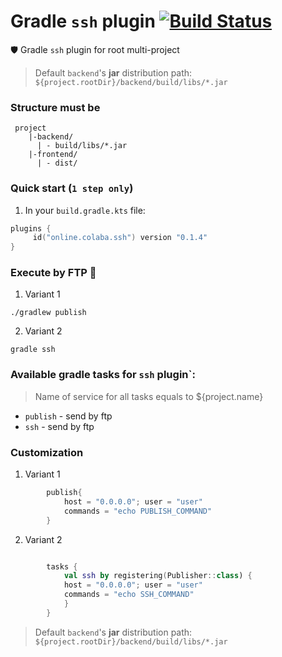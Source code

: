 # Gradle `ssh` plugin  [![Build Status](https://travis-ci.org/steklopod/gradle-ssh-plugin.svg?branch=master)](https://travis-ci.org/steklopod/gradle-ssh-plugin)
🛡️ Gradle `ssh` plugin for root multi-project

> Default `backend`'s **jar** distribution path: `${project.rootDir}/backend/build/libs/*.jar`

### Structure must be
```shell script
 project
    |-backend/
      | - build/libs/*.jar
    |-frontend/
      | - dist/
```

### Quick start (`1 step only`)
1. In your `build.gradle.kts` file:
```kotlin
plugins {
     id("online.colaba.ssh") version "0.1.4"
}
```

### Execute by FTP 🎯
1. Variant 1
```shell script
./gradlew publish
```
2. Variant 2
```shell script
gradle ssh
```

### Available gradle tasks for `ssh` plugin`:

> Name of service for all tasks equals to ${project.name} 

* `publish` - send by ftp
* `ssh` - send by ftp


### Customization
1. Variant 1
```kotlin
        publish{
            host = "0.0.0.0"; user = "user"
            commands = "echo PUBLISH_COMMAND"
        }
```
2. Variant 2
```kotlin

        tasks {
            val ssh by registering(Publisher::class) {
            host = "0.0.0.0"; user = "user"
            commands = "echo SSH_COMMAND"
            }
        }
```

> Default `backend`'s **jar** distribution path: `${project.rootDir}/backend/build/libs/*.jar`
